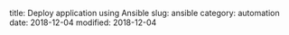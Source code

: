 title: Deploy application using Ansible
slug: ansible
category: automation
date: 2018-12-04
modified: 2018-12-04


